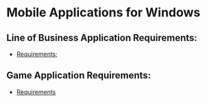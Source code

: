 # Mobile Applications for Windows


##  Line of Business Application Requirements:

- [Requirements](https://github.com/TelerikAcademy/Windows-Applications/blob/master/Course-Project-Requirements/LOB_APP_REQUIREMENTS.md);

##  Game Application Requirements:

- [Requirements](https://github.com/TelerikAcademy/Windows-Applications/blob/master/Course-Project-Requirements/GAME_REQUIREMENTS.md)
